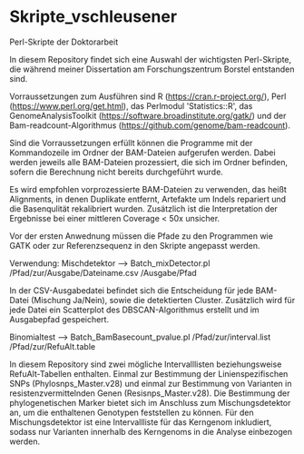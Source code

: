 # Skripte_vschleusener
Perl-Skripte der Doktorarbeit

In diesem Repository findet sich eine Auswahl der wichtigsten Perl-Skripte, die während meiner Dissertation am Forschungszentrum Borstel entstanden sind.

Vorraussetzungen zum Ausführen sind R (https://cran.r-project.org/), Perl (https://www.perl.org/get.html), das Perlmodul 'Statistics::R', das GenomeAnalysisToolkit (https://software.broadinstitute.org/gatk/) und der Bam-readcount-Algorithmus (https://github.com/genome/bam-readcount).

Sind die Vorraussetzungen erfüllt können die Programme mit der Kommandozeile im Ordner der BAM-Dateien aufgerufen werden. Dabei werden jeweils alle BAM-Dateien prozessiert, die sich im Ordner befinden, sofern die Berechnung nicht bereits durchgeführt wurde.

Es wird empfohlen vorprozessierte BAM-Dateien zu verwenden, das heißt Alignments, in denen Duplikate entfernt, Artefakte um Indels repariert und die Basenqulität rekalibriert wurden. Zusätzlich ist die Interpretation der Ergebnisse bei einer mittleren Coverage < 50x unsicher.

Vor der ersten Anwednung müssen die Pfade zu den Programmen wie GATK oder zur Referenzsequenz in den Skripte angepasst werden.

 Verwendung:
 Mischdetektor --> Batch_mixDetector.pl /Pfad/zur/Ausgabe/Dateiname.csv /Ausgabe/Pfad
 
 In der CSV-Ausgabedatei befindet sich die Entscheidung für jede BAM-Datei (Mischung Ja/Nein), sowie die detektierten Cluster. Zusätzlich wird für jede Datei ein Scatterplot des DBSCAN-Algorithmus erstellt und im Ausgabepfad gespeichert.
 
 Binomialtest -->  Batch_BamBasecount_pvalue.pl /Pfad/zur/interval.list /Pfad/zur/RefuAlt.table
 
 In diesem Repository sind zwei mögliche Intervalllisten beziehungsweise RefuAlt-Tabellen enthalten. Einmal zur Bestimmung der Linienspezifischen SNPs (Phylosnps_Master.v28) und einmal zur Bestimmung von Varianten in resistenzvermittelnden Genen (Resisnps_Master.v28).
 Die Bestimmung der phylogenetischen Marker bietet sich im Anschluss zum Mischungsdetektor an, um die enthaltenen Genotypen feststellen zu können.
 Für den Mischungsdetektor ist eine Intervallliste für das Kerngenom inkludiert, sodass nur Varianten innerhalb des Kerngenoms in die Analyse einbezogen werden.
